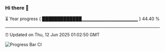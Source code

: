 ### Hi there 👋

⏳ Year progress { █████████████▁▁▁▁▁▁▁▁▁▁▁▁▁▁▁▁▁ } 44.40 %

---

⏰ Updated on Thu, 12 Jun 2025 01:02:50 GMT

![Progress Bar CI](https://github.com/code-lakshay/GitHub-Actions-Demo/workflows/Progress%20Bar%20CI/badge.svg)
